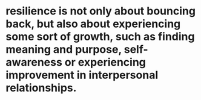 # resilience is not only about bouncing back, but also about experiencing some sort of growth, such as finding meaning and purpose, self-awareness or experiencing improvement in interpersonal relationships.

<!-- #p1 -->

<!-- {BearID:B0DB329D-0077-4A99-8E23-17BB0B908301-7095-000005BA2C36335E} -->
